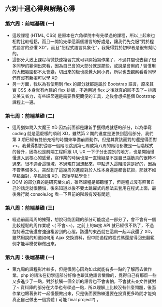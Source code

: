 ﻿## 六到十週心得與解題心得
### 第六周：前端基礎 (一)
  *  這段課程 (HTML, CSS) 是原本在六角學院中有先學過的課程，所以上起來也相對比較輕鬆，而且一開始先學這兩個語言的好處是，讓我們先克服"對於程式語言的恐懼 XD"，而且"把程式語言具象化"，我覺得對於初學者是很有幫助的。
  *  這部分大致上課程稍微快速複習完就可以開始寫作業了，不過其間也去翻了很多同學的範例出來看，因為自己會的大部分就是那些，或說是會用的 / 習慣用的大概範圍都不太會變，切出來的板也感覺大同小異，所以也去觀察看看同學們有沒有新招可以學 XD
  *  另一方面，我以為有使用到 flex 的部分就都是屬於 Bootstrap 語言，原來其實 CSS 本身就有內建的 flex 排版，不過用過 flex 之後就真的回不去了~ 排版又美又省力，有些細節還是需要靠更簡便的工具，之後會想把整個 Bootstrap 課程上一遍。

### 第七周：前端基礎 (二)
   *  這周猶如跳入大魔王 XD 因為前面都是讓新手獲得成就感的部分，以為學寫 coding 就是這麼樣的順利 XD，雖然第 2 期的進度是更快到這個部分，我們第 3 期已經有雙倍充裕的時間來準備前置動作，但是其實該面對的還是得面對 ><，我覺得對於從哪一個階段跳到第七周或第八周的階段都像是一個階梯式的晉升，因為也是前端工程師跟 UI, UX 一下子分出差別的地方，也是開始慢慢進入到核心的感覺，寫作業的時候也是一直懷疑是不是自己腦筋真的很轉不過來，很不適合這領域，不過現在回想起來，早點進入這階段還是好的，因為不管準備多久，突然到了這幾周的進度對於人性本身還是都會抗拒，那就不如早點面對，早點崩潰 XD，然後早點學會 !
   *  DOM 的部分真的是研究蠻久的，雖然課程是都聽懂了，但是程式沒有照著自己的話走就很懊惱，後來知道以後不要太跳躍式的想法去套用在程式上面，最後幾行就 console.log 看一下目前的階段有沒有問題。

### 第八周：前端基礎 (三)
   *  經過前面兩周的摧殘，想說可能困難的部分可能度過一部分了，會不會有一個比較輕鬆的周作業呢 ~( 不會~~)，之前上的串接 API 就已經很不熟了，不過抱持著之後還會強迫複習到的心態，該還的東西就在這周一起叫我還了 XD，雖然用說的知道如何用 Ajax 交換資料，但中間過程的程式碼還是得回去翻範例才能半模仿辦做出來。

### 第九周：後端基礎 (一)
   *  第九周的課程影片較多，但是很開心因為如此就能有多一點的了解再去做作業。php 的語法在初學這部分好像也跟其他語言蠻像的，覺得自己有那麼一些又多進步了一點，對於接觸一個全新的語言也不會害怕，不會就去查文件就對了~ 資料庫的部分在大學也有學過一點，所以理解上比較沒有什麼問題，後面作業也跟著影片一起慢慢做出來，只是後面要熟練還要在投資更多時間才能夠真正自己做出一個實體 ( 可能 final project?) 。
